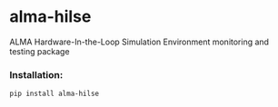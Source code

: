 # alma-hilse

ALMA Hardware-In-the-Loop Simulation Environment monitoring and testing package

### Installation:

    pip install alma-hilse

